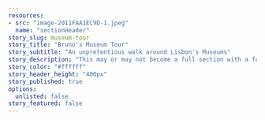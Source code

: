 ```yaml
---
resources:
- src: "image-2011FAA1EC9D-1.jpeg"
  name: "sectionHeader"
story_slug: museum-tour
story_title: "Bruno's Museum Tour"
story_subtitle: "An unpretentious walk around Lisbon's Museums"
story_description: "This may or may not become a full section with a few Museums in Lisbon, time will tell."
story_color: "#ffffff"
story_header_height: "400px"
story_published: true
options:
  unlisted: false
story_featured: false
---
```







